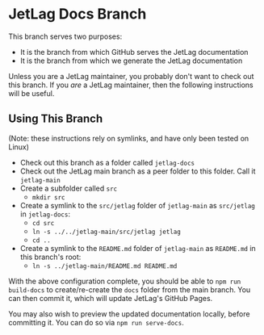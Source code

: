 # JetLag Docs Branch

This branch serves two purposes:

- It is the branch from which GitHub serves the JetLag documentation
- It is the branch from which we generate the JetLag documentation

Unless you are a JetLag maintainer, you probably don't want to check out this
branch.  If you *are* a JetLag maintainer, then the following instructions will
be useful.

## Using This Branch

(Note: these instructions rely on symlinks, and have only been tested on Linux)

- Check out this branch as a folder called `jetlag-docs`
- Check out the JetLag main branch as a peer folder to this folder.  Call it
  `jetlag-main`
- Create a subfolder called `src`
    - `mkdir src`
- Create a symlink to the `src/jetlag` folder of `jetlag-main` as `src/jetlag`
  in `jetlag-docs`:
    - `cd src`
    - `ln -s ../../jetlag-main/src/jetlag jetlag`
    - `cd ..`
- Create a symlink to the `README.md` folder of `jetlag-main` as `README.md` in
  this branch's root:
    - `ln -s ../jetlag-main/README.md README.md`

With the above configuration complete, you should be able to `npm run
build-docs` to create/re-create the `docs` folder from the main branch.  You can
then commit it, which will update JetLag's GitHub Pages.

You may also wish to preview the updated documentation locally, before
committing it.  You can do so via `npm run serve-docs`.
